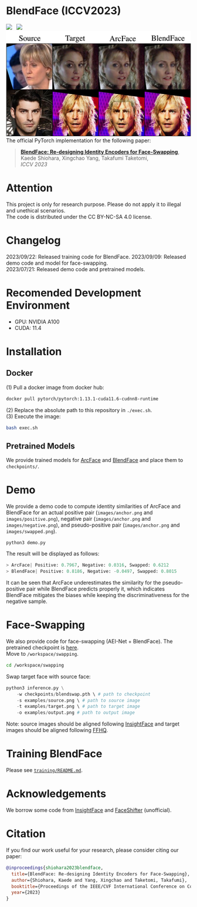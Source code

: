 # BlendFace (ICCV2023)
<a href='https://arxiv.org/abs/2307.10854'><img src='https://img.shields.io/badge/ArXiv-PDF-red'></a> &nbsp; 
<a href='https://mapooon.github.io/BlendFacePage'><img src='https://img.shields.io/badge/Project-Page-Green'></a> &nbsp; 
![Overview](fig/teaser.png)
The official PyTorch implementation for the following paper:
> [**BlendFace: Re-designing Identity Encoders for Face-Swapping**](https://arxiv.org/abs/2307.10854),  
> Kaede Shiohara, Xingchao Yang, Takafumi Taketomi,   
> *ICCV 2023*

# Attention
This project is only for research purpose. Please do not apply it to illegal and unethical scenarios.  
The code is distributed under the CC BY-NC-SA 4.0 license.

# Changelog
2023/09/22: Released training code for BlendFace. 
2023/09/09: Released demo code and model for face-swapping.  
2023/07/21: Released demo code and pretrained models.

# Recomended Development Environment
* GPU: NVIDIA A100
* CUDA: 11.4


# Installation
## Docker
(1) Pull a docker image from docker hub:
```bash
docker pull pytorch/pytorch:1.13.1-cuda11.6-cudnn8-runtime
```
(2) Replace the absolute path to this repository in `./exec.sh`.  
(3) Execute the image:
```bash
bash exec.sh
```

## Pretrained Models
We provide trained models for [ArcFace](https://drive.google.com/file/d/1wFkGXI36lZZQpOeIuM_0BxX2rIYSIA1K/view?usp=sharing) and [BlendFace](https://drive.google.com/file/d/1FSCUC5CbyPKnl5Bbt58tPcKCVOyyt004/view?usp=sharing) and place them to ```checkpoints/```.

# Demo  


We provide a demo code to compute identity similarities of ArcFace and BlendFace for an actual positive pair (```images/anchor.png``` and ```images/positive.png```), negative pair (```images/anchor.png``` and ```images/negative.png```), and pseudo-positive pair (```images/anchor.png``` and ```images/swapped.png```).
```python3
python3 demo.py
```
The result will be displayed as follows:
```python
> ArcFace| Positive: 0.7967, Negative: 0.0316, Swapped: 0.6212
> BlendFace| Positive: 0.8186, Negative: -0.0497, Swapped: 0.8015
```
It can be seen that ArcFace underestimates the similarity for the pseudo-positive pair while BlendFace predicts properly it, which indicates BlendFace mitigates the biases while keeping the discriminativeness for the negative sample.


# Face-Swapping  


We also provide code for face-swapping (AEI-Net + BlendFace). The pretrained checkpoint is [here](https://drive.google.com/file/d/1ssTKnNVGomtrtPl57EOGzKNz62bh6mSs/view?usp=sharing).  
Move to `/workspace/swapping`.
```bash
cd /workspace/swapping
```
Swap target face with source face:
```python
python3 inference.py \
    -w checkpoints/blendswap.pth \ # path to checkpoint
    -s examples/source.png \ # path to source image
    -t examples/target.png \ # path to target image
    -o examples/output.png # path to output image
```
Note: source images should be aligned following [InsightFace](https://github.com/deepinsight/insightface/blob/master/python-package/insightface/utils/face_align.py) and target images should be aligned following [FFHQ](https://github.com/happy-jihye/FFHQ-Alignment).


# Training BlendFace
Please see [`training/README.md`](https://github.com/mapooon/BlendFace/tree/master/training).


# Acknowledgements
We borrow some code from [InsightFace](https://github.com/deepinsight/insightface) and [FaceShifter](https://github.com/mindslab-ai/faceshifter) (unofficial).


# Citation
If you find our work useful for your research, please consider citing our paper:
```bibtex
@inproceedings{shiohara2023blendface,
  title={BlendFace: Re-designing Identity Encoders for Face-Swapping},
  author={Shiohara, Kaede and Yang, Xingchao and Taketomi, Takafumi},
  booktitle={Proceedings of the IEEE/CVF International Conference on Computer Vision (ICCV)},
  year={2023}
}
```